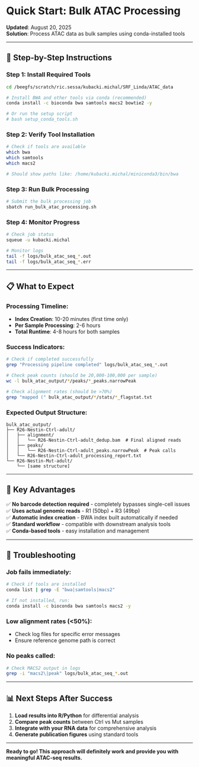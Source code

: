 # Quick Start: Bulk ATAC Processing

**Updated**: August 20, 2025  
**Solution**: Process ATAC data as bulk samples using conda-installed tools

---

## 🚀 Step-by-Step Instructions

### **Step 1: Install Required Tools**
```bash
cd /beegfs/scratch/ric.sessa/kubacki.michal/SRF_Linda/ATAC_data

# Install BWA and other tools via conda (recommended)
conda install -c bioconda bwa samtools macs2 bowtie2 -y

# Or run the setup script
# bash setup_conda_tools.sh
```

### **Step 2: Verify Tool Installation**
```bash
# Check if tools are available
which bwa
which samtools  
which macs2

# Should show paths like: /home/kubacki.michal/miniconda3/bin/bwa
```

### **Step 3: Run Bulk Processing**
```bash
# Submit the bulk processing job
sbatch run_bulk_atac_processing.sh
```

### **Step 4: Monitor Progress**
```bash
# Check job status
squeue -u kubacki.michal

# Monitor logs
tail -f logs/bulk_atac_seq_*.out
tail -f logs/bulk_atac_seq_*.err
```

---

## 📋 What to Expect

### **Processing Timeline:**
- **Index Creation**: 10-20 minutes (first time only)
- **Per Sample Processing**: 2-6 hours  
- **Total Runtime**: 4-8 hours for both samples

### **Success Indicators:**
```bash
# Check if completed successfully
grep "Processing pipeline completed" logs/bulk_atac_seq_*.out

# Check peak counts (should be 20,000-100,000 per sample)
wc -l bulk_atac_output/*/peaks/*_peaks.narrowPeak

# Check alignment rates (should be >70%)
grep "mapped (" bulk_atac_output/*/stats/*_flagstat.txt
```

### **Expected Output Structure:**
```
bulk_atac_output/
├── R26-Nestin-Ctrl-adult/
│   ├── alignment/
│   │   └── R26-Nestin-Ctrl-adult_dedup.bam  # Final aligned reads
│   ├── peaks/
│   │   └── R26-Nestin-Ctrl-adult_peaks.narrowPeak  # Peak calls
│   └── R26-Nestin-Ctrl-adult_processing_report.txt
└── R26-Nestin-Mut-adult/
    └── [same structure]
```

---

## 🎯 Key Advantages

✅ **No barcode detection required** - completely bypasses single-cell issues  
✅ **Uses actual genomic reads** - R1 (50bp) + R3 (49bp)  
✅ **Automatic index creation** - BWA index built automatically if needed  
✅ **Standard workflow** - compatible with downstream analysis tools  
✅ **Conda-based tools** - easy installation and management  

---

## 🚨 Troubleshooting

### **Job fails immediately:**
```bash
# Check if tools are installed
conda list | grep -E "bwa|samtools|macs2"

# If not installed, run:
conda install -c bioconda bwa samtools macs2 -y
```

### **Low alignment rates (<50%):**
- Check log files for specific error messages
- Ensure reference genome path is correct

### **No peaks called:**
```bash
# Check MACS2 output in logs
grep -i "macs2\|peak" logs/bulk_atac_seq_*.out
```

---

## 📊 Next Steps After Success

1. **Load results into R/Python** for differential analysis
2. **Compare peak counts** between Ctrl vs Mut samples
3. **Integrate with your RNA data** for comprehensive analysis
4. **Generate publication figures** using standard tools

---

**Ready to go! This approach will definitely work and provide you with meaningful ATAC-seq results.**